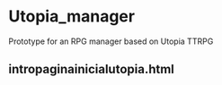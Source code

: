 # Utopia_manager
Prototype for an RPG manager based on Utopia TTRPG
## intropaginainicialutopia.html
